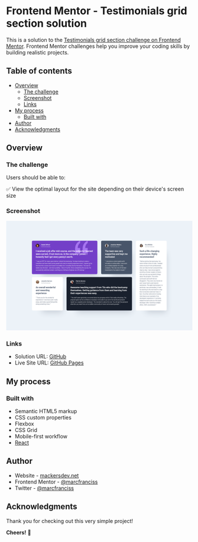 # Frontend Mentor - Testimonials grid section solution

This is a solution to the [Testimonials grid section challenge on Frontend Mentor](https://www.frontendmentor.io/challenges/testimonials-grid-section-Nnw6J7Un7). Frontend Mentor challenges help you improve your coding skills by building realistic projects.

## Table of contents

- [Overview](#overview)
  - [The challenge](#the-challenge)
  - [Screenshot](#screenshot)
  - [Links](#links)
- [My process](#my-process)
  - [Built with](#built-with)
- [Author](#author)
- [Acknowledgments](#acknowledgments)

## Overview

### The challenge

Users should be able to:

✅ View the optimal layout for the site depending on their device's screen size

### Screenshot

![](./screenshot.png)

### Links

- Solution URL: [GitHub](https://github.com/marcfranciss/Testimonials-grid-section-main.git)
- Live Site URL: [GitHub Pages](https://marcfranciss.github.io/Testimonials-grid-section-main)

## My process

### Built with

- Semantic HTML5 markup
- CSS custom properties
- Flexbox
- CSS Grid
- Mobile-first workflow
- [React](https://reactjs.org/)

## Author

- Website - [mackersdev.net](https://www.mackersdev.net)
- Frontend Mentor - [@marcfranciss](https://www.frontendmentor.io/profile/marcfranciss)
- Twitter - [@marcfranciss](https://www.twitter.com/marcfranciss)

## Acknowledgments

Thank you for checking out this very simple project!

**Cheers!** 🍻

